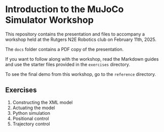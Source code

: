# Introduction to the MuJoCo Simulator Workshop

This repository contains the presentation and files to accompany a workshop held at the Rutgers N2E Robotics club on February 11th, 2025.

The `docs` folder contains a PDF copy of the presentation.

If you want to follow along with the workshop, read the Markdown guides and use the starter files provided in the `exercises` directory.

To see the final demo from this workshop, go to the `reference` directory.

## Exercises

1. Constructing the XML model
2. Actuating the model
3. Python simulation
4. Positional control
5. Trajectory control